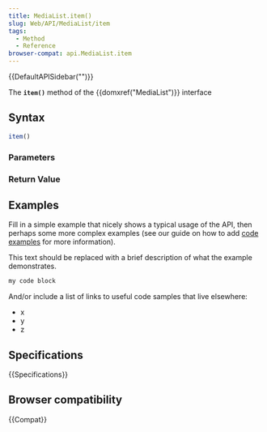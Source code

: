 ```yaml
---
title: MediaList.item()
slug: Web/API/MediaList/item
tags:
  - Method
  - Reference
browser-compat: api.MediaList.item
---
```

{{DefaultAPISidebar("")}}

The **`item()`** method of the {{domxref("MediaList")}} interface 

## Syntax

```js
item()
```

### Parameters



### Return Value



## Examples

Fill in a simple example that nicely shows a typical usage of the API, then perhaps some more complex examples (see our guide on how to add [code examples](/en-US/docs/MDN/Contribute/Structures/Code_examples) for more information).

This text should be replaced with a brief description of what the example demonstrates.

```js
my code block
```

And/or include a list of links to useful code samples that live elsewhere:

*   x
*   y
*   z

## Specifications

{{Specifications}}

## Browser compatibility

{{Compat}}


